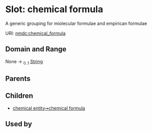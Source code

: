 
# Slot: chemical formula


A generic grouping for miolecular formulae and empirican formulae

URI: [nmdc:chemical_formula](https://microbiomedata/meta/chemical_formula)


## Domain and Range

None &#8594;  <sub>0..1</sub> [String](types/String.md)

## Parents


## Children

 *  [chemical entity➞chemical formula](chemical_entity_chemical_formula.md)

## Used by

